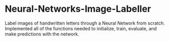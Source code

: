 # Neural-Networks-Image-Labeller
Label images of handwritten letters through a Neural Network from scratch. Implemented all of the functions needed to initialize, train, evaluate, and make predictions with the network.
